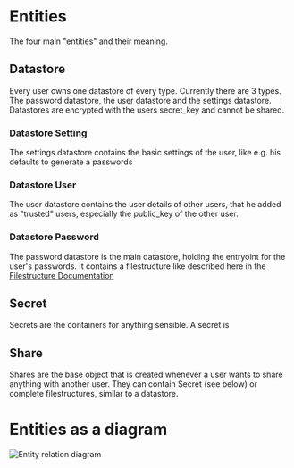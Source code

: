 # Entities
The four main "entities" and their meaning.


## Datastore

Every user owns one datastore of every type. Currently there are 3 types.
The password datastore, the user datastore and the settings datastore.
Datastores are encrypted with the users secret_key and cannot be shared.

### Datastore Setting
The settings datastore contains the basic settings of the user, like e.g.
his defaults to generate a passwords

### Datastore User
The user datastore contains the user details of other users, that he added
as "trusted" users, especially the public_key of the other user.

### Datastore Password
The password datastore is the main datastore, holding the entryoint for the
user's passwords. It contains a filestructure like described here in the
[Filestructure Documentation](Filestructure.md)

## Secret
Secrets are the containers for anything sensible. A secret is 


## Share
Shares are the base object that is created whenever a user wants to share
anything with another user. They can contain Secret (see below) or
complete filestructures, similar to a datastore.

# Entities as a diagram

![Entity relation diagram](img/Entity_relation.png)